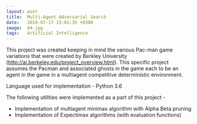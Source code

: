 ```yaml
---
layout: post
title:  Multi-Agent Adversarial Search
date:   2018-07-17 15:01:35 +0300
image:  04.jpg
tags:   Artificial Intelligence
---
```


This project was created keeping in mind the various Pac-man game variations that were created by Berkley University (http://ai.berkeley.edu/project_overview.html). This specific project assumes the Pacman and associated ghosts in the game each to be an agent in the game in a multiagent competitive deterministic environment. 

Language used for implementation - Python 3.6

The following utilities were implemented as a part of this project - 
- Implementation of multiagent minimax algorithm with Alpha Beta pruning
- Implementation of Expectimax algorithms (with evaluation functions)

<Code can be viewed on Github on request>
